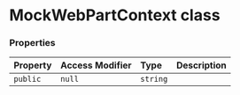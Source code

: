 # MockWebPartContext class









### Properties

| Property	   | Access Modifier | Type	| Description|
|:-------------|:----|:-------|:-----------|
|`public`     | `null` | `string` |  |






